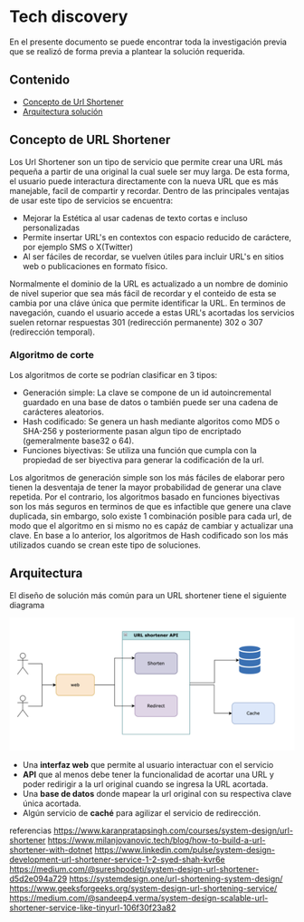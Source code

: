 # Tech discovery

En el presente documento se puede encontrar toda la investigación previa que se realizó de forma previa a plantear la solución requerida.

## Contenido

- [Concepto de Url Shortener](##Concepto-de-URL-Shortener)
- [Arquitectura solución](##Arquitectura)


## Concepto de URL Shortener

Los Url Shortener son un tipo de servicio que permite crear una URL más pequeña a partir de una original la cual suele ser muy larga. De esta forma, el usuario puede interactura directamente con la nueva URL que es más manejable, facil de compartir y recordar. Dentro de las principales ventajas de usar este tipo de servicios se encuentra:

- Mejorar la Estética al usar cadenas de texto cortas e incluso personalizadas
- Permite insertar URL's en contextos con espacio reducido de caráctere, por ejemplo SMS o X(Twitter)
- Al ser fáciles de recordar, se vuelven útiles para incluir URL's en sitios web o publicaciones en formato físico.

Normalmente el dominio de la URL es actualizado a un nombre de dominio de nivel superior que sea más fácil de recordar y el conteido de esta se cambia por una cláve única que permite identificar la URL. En terminos de navegación, cuando el usuario accede a estas URL's acortadas los servicios suelen retornar respuestas 301 (redirección permanente) 302 o 307 (redirección temporal).

### Algoritmo de corte

Los algoritmos de corte se podrían clasificar en 3 tipos:

- Generación simple: La clave se compone de un id autoincremental guardado en una base de datos o también puede ser una cadena de carácteres aleatorios.
- Hash codificado: Se genera un hash mediante algoritos como MD5 o SHA-256 y posteriormente pasan algun tipo de encriptado (gemeralmente base32 o 64).
- Funciones biyectivas: Se utiliza una función que cumpla con la propiedad de ser biyectiva para generar la codificación de la url.

Los algoritmos de generación simple son los más fáciles de elaborar pero tienen la desventaja de tener la mayor probabilidad de generar una clave repetida. Por el contrario, los algoritmos basado en funciones biyectivas son los más seguros en terminos de que es infactible que genere una clave duplicada, sin embargo, solo existe 1 combinación posible para cada url, de modo que el algoritmo en si mismo no es capáz de cambiar y actualizar una clave. En base a lo anterior, los algoritmos de Hash codificado son los más utilizados cuando se crean este tipo de soluciones.


## Arquitectura

El diseño de solución más común para un URL shortener tiene el siguiente diagrama

![plot](./docs/img/generic-diagram.png)

- Una **interfaz web** que permite al usuario interactuar con el servicio
- **API** que al menos debe tener la funcionalidad de acortar una URL y poder redirigir a la url original cuando se ingresa la URL acortada.
- Una **base de datos** donde mapear la url original con su respectiva clave única acortada.
- Algún servicio de **caché** para agilizar el servicio de redirección.

referencias
https://www.karanpratapsingh.com/courses/system-design/url-shortener
https://www.milanjovanovic.tech/blog/how-to-build-a-url-shortener-with-dotnet
https://www.linkedin.com/pulse/system-design-development-url-shortener-service-1-2-syed-shah-kvr6e
https://medium.com/@sureshpodeti/system-design-url-shortener-d5d2e094a729
https://systemdesign.one/url-shortening-system-design/
https://www.geeksforgeeks.org/system-design-url-shortening-service/
https://medium.com/@sandeep4.verma/system-design-scalable-url-shortener-service-like-tinyurl-106f30f23a82